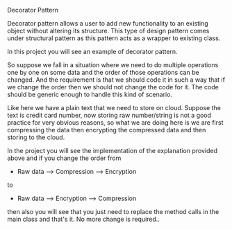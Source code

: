 Decorator Pattern

Decorator pattern allows a user to add new functionality to an existing object without altering its structure. This type of design pattern comes under structural pattern as this pattern acts as a wrapper to existing class.

In this project you will see an example of decorator pattern.

So suppose we fall in a situation where we need to do multiple operations one by one on some data and the order of those operations can be changed. And the requirement is that we should code it in such a way that if we change the order
then we should not change the code for it. The code should be generic enough to handle this kind of scenario.

Like here we have a plain text that we need to store on cloud.
Suppose the text is credit card number, now storing raw number/string is not a good practice for very obvious reasons, so what we are doing here is we are first
compressing the data then encrypting the compressed data and then storing to the cloud.

In the project you will see the implementation of the explanation provided above and if you change the order from

- Raw data --> Compression --> Encryption

to 

- Raw data --> Encryption --> Compression

then also you will see that you just need to replace the method calls in the main class and that's it. No more change is required..

